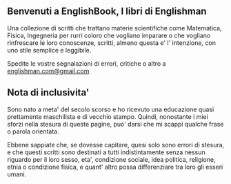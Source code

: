 ## Benvenuti a EnglishBook, I libri di Englishman

Una collezione di scritti che trattano materie scientifiche come Matematica, Fisica, Ingegneria per rurri coloro che vogliano imparare 
o che vogliano rinfrescare le loro conoscenze, scritti, almeno questa e' l' intenzione, con uno stile semplice e 
leggibile.

Spedite le vostre segnalazioni di errori, critiche o altro a englishman.com@gmail.com

## Nota di inclusivita'

Sono nato a meta' del secolo scorso e ho ricevuto una educazione quasi prettamente maschilista e di vecchio stampo.
Quindi, nonostante i miei sforzi nella stesura di queste pagine, puo' darsi che mi scappi qualche frase o parola orientata.

Ebbene sappiate che, se dovesse capitare, quesi solo sono errori di stesura, e che questi scritti sono destinati a tutti indistintamente
senza nessun riguardo per il loro sesso, eta', condizione sociale, idea politica, religione, etnia o condizione fisica, e quant' altro possa differenziare
tra loro gli esseri umani.
